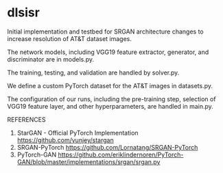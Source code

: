 # dlsisr

Initial implementation and testbed for SRGAN architecture changes to increase resolution of AT&T dataset images.

The network models, including VGG19 feature extractor, generator, and discriminator are in models.py.

The training, testing, and validation are handled by solver.py.

We define a custom PyTorch dataset for the AT&T images in datasets.py.

The configuration of our runs, including the pre-training step, selection of VGG19 feature layer, and other hyperparameters, are handled in main.py.

REFERENCES
1. StarGAN - Official PyTorch Implementation https://github.com/yunjey/stargan
2. SRGAN-PyTorch https://github.com/Lornatang/SRGAN-PyTorch
3. PyTorch-GAN https://github.com/eriklindernoren/PyTorch-GAN/blob/master/implementations/srgan/srgan.py 
